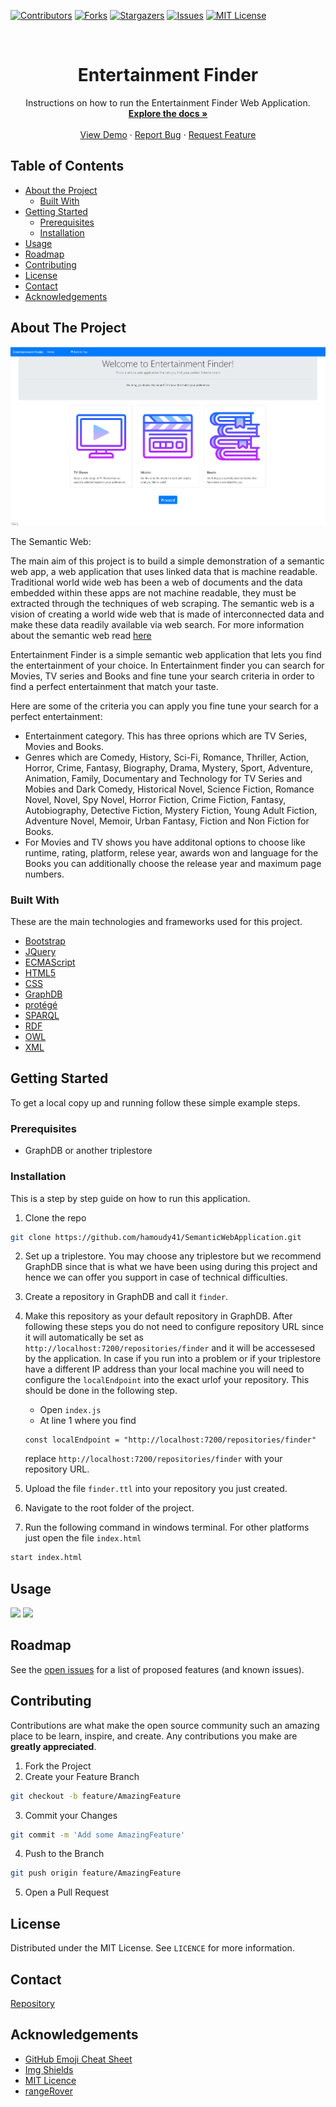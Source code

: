 
[![Contributors][contributors-shield]][contributors-url]
[![Forks][forks-shield]][forks-url]
[![Stargazers][stars-shield]][stars-url]
[![Issues][issues-shield]][issues-url]
[![MIT License][license-shield]][license-url]




<!-- PROJECT LOGO -->
<br />
<p align="center">
  
  <h1 align="center">Entertainment Finder</h1>

  <p align="center">
    Instructions on how to run the Entertainment Finder Web Application.
    <br />
    <a href="https://github.com/hamoudy41/SemanticWebApplication"><strong>Explore the docs »</strong></a>
    <br />
    <br />
    <a href="https://github.com/hamoudy41/SemanticWebApplication">View Demo</a>
    ·
    <a href="https://github.com/hamoudy41/SemanticWebApplication/issues">Report Bug</a>
    ·
    <a href="https://github.com/hamoudy41/SemanticWebApplication/issues">Request Feature</a>
  </p>
</p>



<!-- TABLE OF CONTENTS -->
## Table of Contents

* [About the Project](#about-the-project)
  * [Built With](#built-with)
* [Getting Started](#getting-started)
  * [Prerequisites](#prerequisites)
  * [Installation](#installation)
* [Usage](#usage)
* [Roadmap](#roadmap)
* [Contributing](#contributing)
* [License](#license)
* [Contact](#contact)
* [Acknowledgements](#acknowledgements)



<!-- ABOUT THE PROJECT -->
## About The Project

[![Product Name Screen Shot][product-screenshot]]()

The Semantic Web:

The main aim of this project is to build a simple demonstration of a semantic web app, a web application that uses linked data that is machine readable. Traditional world wide web has been a web of documents and the data embedded within these apps are not machine readable, they must be extracted through the techniques of web scraping. The semantic web is a vision of creating a world wide web that is made of interconnected data and make these data readily available via web search. For more information about the semantic web read [here](https://www.w3.org/standards/semanticweb/) 

Entertainment Finder is a simple semantic web application that lets you find the entertainment of your choice. In Entertainment finder you can search for Movies, TV series and Books and 
fine tune your search criteria in order to find a perfect entertainment that match your taste.

Here are some of the criteria you can apply you fine tune your search for a perfect entertainment:

* Entertainment category. This has three oprions which are TV Series, Movies and Books.
* Genres which are Comedy,
	History, Sci-Fi, Romance, Thriller, Action, Horror, Crime, Fantasy, Biography, Drama, Mystery, Sport, Adventure, Animation, Family, Documentary and Technology for TV Series and Mobies and Dark Comedy, Historical Novel, Science Fiction, Romance Novel, Novel, Spy Novel, Horror Fiction, Crime Fiction, Fantasy, Autobiography, Detective Fiction, Mystery Fiction, Young Adult Fiction, Adventure Novel, Memoir, Urban Fantasy, Fiction and Non Fiction for Books.
* For Movies and TV shows you have additonal options to choose like runtime, rating, platform, relese year, awards won and language for the Books you can additionally choose the release year and maximum page numbers.



### Built With
These are the main technologies and frameworks used for this project.
* [Bootstrap](https://getbootstrap.com)
* [JQuery](https://jquery.com)
* [ECMAScript](https://ecma-international.org/memento/tc39.htm)
* [HTML5](https://html.spec.whatwg.org)
* [CSS](https://w3.org/TR/CSS2)
* [GraphDB](https://graphdb.ontotext.com/)
* [protégé](https://protege.stanford.edu/)
* [SPARQL](https://www.w3.org/TR/rdf-sparql-query/)
* [RDF](https://www.w3.org/RDF/)
* [OWL](https://www.w3.org/OWL/)
* [XML](https://www.w3.org/XML/)




<!-- GETTING STARTED -->
## Getting Started


To get a local copy up and running follow these simple example steps.

### Prerequisites


* GraphDB or another triplestore


### Installation

This is a step by step guide on how to run this application.

1. Clone the repo
```sh
git clone https://github.com/hamoudy41/SemanticWebApplication.git
```
2. Set up a triplestore. You may choose any triplestore but we recommend GraphDB since that is what we have been using during this project and hence we can offer you support in case of technical difficulties.

3. Create a repository in GraphDB and call it `finder`.

4. Make this repository as your default repository in GraphDB. After following these steps you do not need to configure repository URL since it will automatically be set as `http://localhost:7200/repositories/finder` and it will be accessesed by the application. In case if you run into a problem or if your triplestore have a different IP address than your local machine you will need to configure the `localEndpoint` into the exact urlof your repository. This should be done in the following step.

    
    * Open `index.js`
    * At line 1 where you find
    ```JS
    const localEndpoint = "http://localhost:7200/repositories/finder"
    ```
    replace `http://localhost:7200/repositories/finder` with your repository URL.
    
4. Upload the file `finder.ttl` into your repository you just created.
  
5. Navigate to the root folder of the project.
  
6. Run the following command in windows terminal. For other platforms just open the file `index.html`
```sh
start index.html
```
    



<!-- USAGE EXAMPLES -->
## Usage
![](images/usage-1.gif)
![](images/usage-2.gif)




<!-- ROADMAP -->
## Roadmap

See the [open issues](https://github.com/hamoudy41/SemanticWebApplication/issues) for a list of proposed features (and known issues).



<!-- CONTRIBUTING -->
## Contributing

Contributions are what make the open source community such an amazing place to be learn, inspire, and create. Any contributions you make are **greatly appreciated**.

1. Fork the Project
2. Create your Feature Branch
```sh
git checkout -b feature/AmazingFeature
```
3. Commit your Changes
```sh
git commit -m 'Add some AmazingFeature'
```
4. Push to the Branch
```sh
git push origin feature/AmazingFeature
```
5. Open a Pull Request



<!-- LICENSE -->
## License

Distributed under the MIT License. See `LICENCE` for more information.



<!-- CONTACT -->
## Contact





[Repository](https://github.com/hamoudy41/SemanticWebApplication)



<!-- ACKNOWLEDGEMENTS -->
## Acknowledgements
* [GitHub Emoji Cheat Sheet](https://www.webpagefx.com/tools/emoji-cheat-sheet)
* [Img Shields](https://shields.io)
* [MIT Licence](https://choosealicense.com/licenses/mit/)
* [rangeRover](https://github.com/styopdev/rangeRover)





<!-- MARKDOWN LINKS & IMAGES -->
<!-- https://www.markdownguide.org/basic-syntax/#reference-style-links -->
[contributors-shield]: https://img.shields.io/badge/Contributors-4-green?logo=appveyor&style=for-the-badge
[contributors-url]: https://github.com/hamoudy41/SemanticWebApplication/graphs/contributors
[forks-shield]: https://img.shields.io/badge/Forks-0-green?logo=appveyor&style=for-the-badge
[forks-url]: https://github.com/hamoudy41/SemanticWebApplication/network/members
[stars-shield]: https://img.shields.io/badge/Stargazers-4-green?logo=appveyor&style=for-the-badge
[stars-url]: https://github.com/hamoudy41/SemanticWebApplication/stargazers
[issues-shield]: https://img.shields.io/badge/Issues-0-green?logo=appveyor&style=for-the-badge
[issues-url]: https://github.com/hamoudy41/SemanticWebApplication/issues
[license-shield]: https://img.shields.io/badge/Licence-MIT--Licence-green?logo=appveyor&style=for-the-badge
[license-url]: /LICENSE.txt
[product-screenshot]: images/screenshot.png

